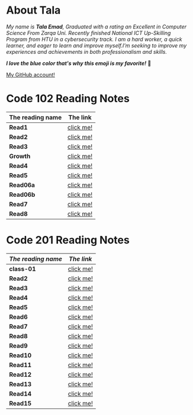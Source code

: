 # About Tala

*My name is **Tala Emad**, Graduated with a rating an Excellent in Computer Science From Zarqa Uni. Recently finished National ICT Up-Skilling Program from HTU in a cybersecurity track. I am a hard worker, a quick learner, and eager to learn and improve myself.I’m seeking to improve my experiences and achievements in both professionalism and skills.*

***I love the blue color that's why this emoji is my favorite!***  :blue_heart:

[My GitHub account!](https://github.com/talaemad)

# Code 102 Reading Notes

**The reading name** | **The link**
-----------------|----------- 
**Read1** | [click me!](https://talaemad.github.io/reading-notes/Read1)
**Read2**| [click me!](https://talaemad.github.io/reading-notes/Read2)
**Read3** | [click me!](https://talaemad.github.io/reading-notes/Read3)
**Growth** | [click me!](https://talaemad.github.io/reading-notes/Growth)
**Read4** | [click me!](https://talaemad.github.io/reading-notes/Read4)
**Read5** | [click me!](https://talaemad.github.io/reading-notes/Read5)
**Read06a**| [click me!](https://talaemad.github.io/reading-notes/Read06a)
**Read06b** | [click me!](https://talaemad.github.io/reading-notes/Read06b)
**Read7** | [click me!](https://talaemad.github.io/reading-notes/Read7)
**Read8** | [click me!](https://talaemad.github.io/reading-notes/Read8)

# Code 201 Reading Notes 

**_The reading name_** | **_The link_**
-----------------|-----------
**class-01**| [click me!](https://talaemad.github.io/reading-notes/class-01)
**Read2**| [click me!](https://talaemad.github.io/reading-notes/)
**Read3**| [click me!](https://talaemad.github.io/reading-notes/)
**Read4**| [click me!](https://talaemad.github.io/reading-notes/)
**Read5**| [click me!](https://talaemad.github.io/reading-notes/)
**Read6**| [click me!](https://talaemad.github.io/reading-notes/)
**Read7**| [click me!](https://talaemad.github.io/reading-notes/)
**Read8**| [click me!](https://talaemad.github.io/reading-notes/)
**Read9**| [click me!](https://talaemad.github.io/reading-notes/)
**Read10** | [click me!](https://talaemad.github.io/reading-notes/)
**Read11** | [click me!](https://talaemad.github.io/reading-notes/)
**Read12** | [click me!](https://talaemad.github.io/reading-notes/)
**Read13** | [click me!](https://talaemad.github.io/reading-notes/)
**Read14** | [click me!](https://talaemad.github.io/reading-notes/)
**Read15** | [click me!](https://talaemad.github.io/reading-notes/)
